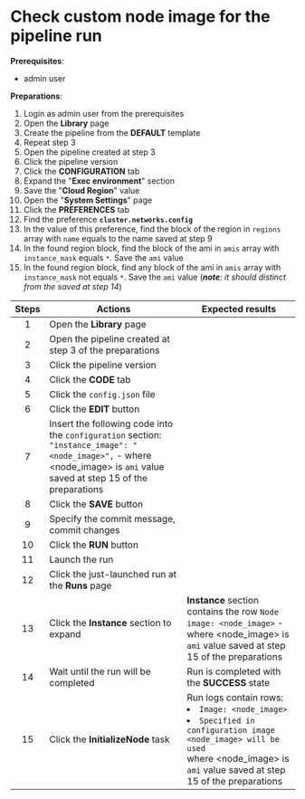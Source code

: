 # Check custom node image for the pipeline run

**Prerequisites**:

- admin user

**Preparations**:

1. Login as admin user from the prerequisites
2. Open the **Library** page
3. Create the pipeline from the **DEFAULT** template
4. Repeat step 3
5. Open the pipeline created at step 3
6. Click the pipeline version
7. Click the **CONFIGURATION** tab
8. Expand the "**Exec environment**" section
9. Save the "**Cloud Region**" value
10. Open the "**System Settings**" page
11. Click the **PREFERENCES** tab
12. Find the preference **`cluster.networks.config`**
13. In the value of this preference, find the block of the region in `regions` array with `name` equals to the name saved at step 9
14. In the found region block, find the block of the ami in `amis` array with `instance_mask` equals `*`. Save the `ami` value
15. In the found region block, find any block of the ami in `amis` array with `instance_mask` not equals `*`. Save the `ami` value (_**note**: it should distinct from the saved at step 14_)

| Steps | Actions | Expected results |
| :---: | --- | --- |
| 1 | Open the **Library** page | |
| 2 | Open the pipeline created at step 3 of the preparations | |
| 3 | Click the pipeline version | |
| 4 | Click the **CODE** tab | |
| 5 | Click the `config.json` file | |
| 6 | Click the **EDIT** button | |
| 7 | Insert the following code into the `configuration` section: `"instance_image": "<node_image>",` - where \<node_image\> is `ami` value saved at step 15 of the preparations
| 8 | Click the **SAVE** button | |
| 9 | Specify the commit message, commit changes | |
| 10 | Click the **RUN** button | |
| 11 | Launch the run | |
| 12 | Click the just-launched run at the **Runs** page | |
| 13 | Click the **Instance** section to expand | **Instance** section contains the row `Node image: <node_image>` - where \<node_image\> is `ami` value saved at step 15 of the preparations |
| 14 | Wait until the run will be completed | Run is completed with the **SUCCESS** state |
| 15 | Click the **InitializeNode** task | Run logs contain rows: <li> `Image: <node_image>` <li> `Specified in configuration image <node_image> will be used`  <br> where \<node_image\> is `ami` value saved at step 15 of the preparations |
